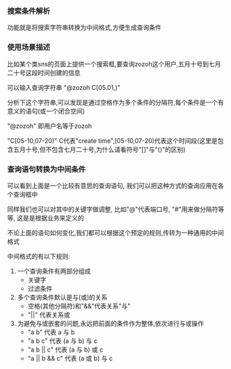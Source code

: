 ### 搜索条件解析

功能就是将搜索字符串转换为中间格式,方便生成查询条件

### 使用场景描述

比如某个类sns的页面上提供一个搜索框,要查询zozoh这个用户,五月十号到七月二十号这段时间创建的信息

可以输入查询字符串 "@zozoh C[05.01,)"

分析下这个字符串,可以发现是通过空格作为多个条件的分隔符,每个条件是一个有意义的语句(或一个闭合空间)

"@zozoh" 即用户名等于zozoh

"C[05-10,07-20)" C代表"create time",[05-10,07-20)代表这个时间段(这里是包含五月十号,但不包含七月二十号,为什么请看符号"[]"与"()"的区别)


### 查询语句转换为中间条件

可以看到上面是一个比较有意思的查询语句, 我们可以把这种方式的查询应用在各个查询框中

同样我们也可以对其中的关键字做调整, 比如"@"代表端口号, "#"用来做分隔符等等, 这是是根据业务来定义的

不论上面的语句如何变化,我们都可以根据这个预定的规则,传转为一种通用的中间格式

中间格式的有以下规则:

1. 一个查询条件有两部分组成
	* 关键字
	* 过滤条件
2. 多个查询条件默认是与(或)的关系
	* 空格(其他分隔符)和"&&"代表关系"与"
	* "||" 代表关系或
3. 为避免与或嵌套的问题,永远把前面的条件作为整体,依次进行与或操作
	* "a b" 代表 a 与 b
	* "a b c" 代表 (a 与 b) 与 c
	* "a b || c" 代表 (a 与 b) 或 c
	* "a || b && c" 代表 (a 或 b) 与 c
